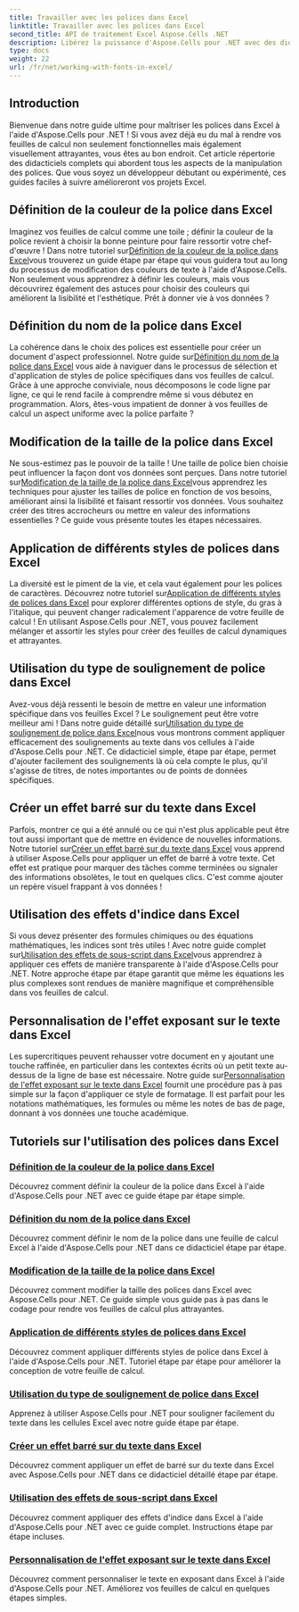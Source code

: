 ```yaml
---
title: Travailler avec les polices dans Excel
linktitle: Travailler avec les polices dans Excel
second_title: API de traitement Excel Aspose.Cells .NET
description: Libérez la puissance d'Aspose.Cells pour .NET avec des didacticiels sur l'utilisation des polices dans Excel, de la définition des couleurs à l'application de styles pour des feuilles de calcul époustouflantes.
type: docs
weight: 22
url: /fr/net/working-with-fonts-in-excel/
---
```

## Introduction

Bienvenue dans notre guide ultime pour maîtriser les polices dans Excel à l'aide d'Aspose.Cells pour .NET ! Si vous avez déjà eu du mal à rendre vos feuilles de calcul non seulement fonctionnelles mais également visuellement attrayantes, vous êtes au bon endroit. Cet article répertorie des didacticiels complets qui abordent tous les aspects de la manipulation des polices. Que vous soyez un développeur débutant ou expérimenté, ces guides faciles à suivre amélioreront vos projets Excel.

## Définition de la couleur de la police dans Excel

 Imaginez vos feuilles de calcul comme une toile ; définir la couleur de la police revient à choisir la bonne peinture pour faire ressortir votre chef-d'œuvre ! Dans notre tutoriel sur[Définition de la couleur de la police dans Excel](./setting-font-color/)vous trouverez un guide étape par étape qui vous guidera tout au long du processus de modification des couleurs de texte à l'aide d'Aspose.Cells. Non seulement vous apprendrez à définir les couleurs, mais vous découvrirez également des astuces pour choisir des couleurs qui améliorent la lisibilité et l'esthétique. Prêt à donner vie à vos données ?

## Définition du nom de la police dans Excel

 La cohérence dans le choix des polices est essentielle pour créer un document d'aspect professionnel. Notre guide sur[Définition du nom de la police dans Excel](./setting-font-name/) vous aide à naviguer dans le processus de sélection et d'application de styles de police spécifiques dans vos feuilles de calcul. Grâce à une approche conviviale, nous décomposons le code ligne par ligne, ce qui le rend facile à comprendre même si vous débutez en programmation. Alors, êtes-vous impatient de donner à vos feuilles de calcul un aspect uniforme avec la police parfaite ? 

## Modification de la taille de la police dans Excel

 Ne sous-estimez pas le pouvoir de la taille ! Une taille de police bien choisie peut influencer la façon dont vos données sont perçues. Dans notre tutoriel sur[Modification de la taille de la police dans Excel](./changing-font-size/)vous apprendrez les techniques pour ajuster les tailles de police en fonction de vos besoins, améliorant ainsi la lisibilité et faisant ressortir vos données. Vous souhaitez créer des titres accrocheurs ou mettre en valeur des informations essentielles ? Ce guide vous présente toutes les étapes nécessaires. 

## Application de différents styles de polices dans Excel

 La diversité est le piment de la vie, et cela vaut également pour les polices de caractères. Découvrez notre tutoriel sur[Application de différents styles de polices dans Excel](./applying-different-fonts-styles/) pour explorer différentes options de style, du gras à l'italique, qui peuvent changer radicalement l'apparence de votre feuille de calcul ! En utilisant Aspose.Cells pour .NET, vous pouvez facilement mélanger et assortir les styles pour créer des feuilles de calcul dynamiques et attrayantes. 

## Utilisation du type de soulignement de police dans Excel

 Avez-vous déjà ressenti le besoin de mettre en valeur une information spécifique dans vos feuilles Excel ? Le soulignement peut être votre meilleur ami ! Dans notre guide détaillé sur[Utilisation du type de soulignement de police dans Excel](./using-font-underline-type/)nous vous montrons comment appliquer efficacement des soulignements au texte dans vos cellules à l'aide d'Aspose.Cells pour .NET. Ce didacticiel simple, étape par étape, permet d'ajouter facilement des soulignements là où cela compte le plus, qu'il s'agisse de titres, de notes importantes ou de points de données spécifiques.

## Créer un effet barré sur du texte dans Excel

 Parfois, montrer ce qui a été annulé ou ce qui n'est plus applicable peut être tout aussi important que de mettre en évidence de nouvelles informations. Notre tutoriel sur[Créer un effet barré sur du texte dans Excel](./creating-strike-out-effect/) vous apprend à utiliser Aspose.Cells pour appliquer un effet de barré à votre texte. Cet effet est pratique pour marquer des tâches comme terminées ou signaler des informations obsolètes, le tout en quelques clics. C'est comme ajouter un repère visuel frappant à vos données !

## Utilisation des effets d'indice dans Excel

 Si vous devez présenter des formules chimiques ou des équations mathématiques, les indices sont très utiles ! Avec notre guide complet sur[Utilisation des effets de sous-script dans Excel](./working-with-sub-script-effects/)vous apprendrez à appliquer ces effets de manière transparente à l'aide d'Aspose.Cells pour .NET. Notre approche étape par étape garantit que même les équations les plus complexes sont rendues de manière magnifique et compréhensible dans vos feuilles de calcul.

## Personnalisation de l'effet exposant sur le texte dans Excel

 Les supercritiques peuvent rehausser votre document en y ajoutant une touche raffinée, en particulier dans les contextes écrits où un petit texte au-dessus de la ligne de base est nécessaire. Notre guide sur[Personnalisation de l'effet exposant sur le texte dans Excel](./customizing-super-script-effect/) fournit une procédure pas à pas simple sur la façon d'appliquer ce style de formatage. Il est parfait pour les notations mathématiques, les formules ou même les notes de bas de page, donnant à vos données une touche académique.

## Tutoriels sur l'utilisation des polices dans Excel
### [Définition de la couleur de la police dans Excel](./setting-font-color/)
Découvrez comment définir la couleur de la police dans Excel à l'aide d'Aspose.Cells pour .NET avec ce guide étape par étape simple.
### [Définition du nom de la police dans Excel](./setting-font-name/)
Découvrez comment définir le nom de la police dans une feuille de calcul Excel à l'aide d'Aspose.Cells pour .NET dans ce didacticiel étape par étape.
### [Modification de la taille de la police dans Excel](./changing-font-size/)
Découvrez comment modifier la taille des polices dans Excel avec Aspose.Cells pour .NET. Ce guide simple vous guide pas à pas dans le codage pour rendre vos feuilles de calcul plus attrayantes.
### [Application de différents styles de polices dans Excel](./applying-different-fonts-styles/)
Découvrez comment appliquer différents styles de police dans Excel à l'aide d'Aspose.Cells pour .NET. Tutoriel étape par étape pour améliorer la conception de votre feuille de calcul.
### [Utilisation du type de soulignement de police dans Excel](./using-font-underline-type/)
Apprenez à utiliser Aspose.Cells pour .NET pour souligner facilement du texte dans les cellules Excel avec notre guide étape par étape.
### [Créer un effet barré sur du texte dans Excel](./creating-strike-out-effect/)
Découvrez comment appliquer un effet de barré sur du texte dans Excel avec Aspose.Cells pour .NET dans ce didacticiel détaillé étape par étape.
### [Utilisation des effets de sous-script dans Excel](./working-with-sub-script-effects/)
Découvrez comment appliquer des effets d'indice dans Excel à l'aide d'Aspose.Cells pour .NET avec ce guide complet. Instructions étape par étape incluses.
### [Personnalisation de l'effet exposant sur le texte dans Excel](./customizing-super-script-effect/)
Découvrez comment personnaliser le texte en exposant dans Excel à l'aide d'Aspose.Cells pour .NET. Améliorez vos feuilles de calcul en quelques étapes simples.